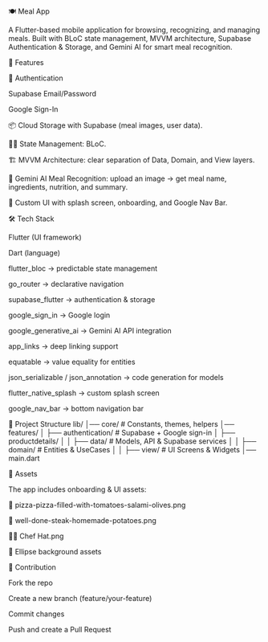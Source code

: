 🍽️ Meal App

A Flutter-based mobile application for browsing, recognizing, and managing meals. Built with BLoC state management, MVVM architecture, Supabase Authentication & Storage, and Gemini AI for smart meal recognition.

🚀 Features

🔐 Authentication

Supabase Email/Password

Google Sign-In

📦 Cloud Storage with Supabase (meal images, user data).

🧑‍💻 State Management: BLoC.

🏗️ MVVM Architecture: clear separation of Data, Domain, and View layers.

🤖 Gemini AI Meal Recognition: upload an image → get meal name, ingredients, nutrition, and summary.

🎨 Custom UI with splash screen, onboarding, and Google Nav Bar.


🛠️ Tech Stack


Flutter (UI framework)

Dart (language)

flutter_bloc → predictable state management

go_router → declarative navigation

supabase_flutter → authentication & storage

google_sign_in → Google login

google_generative_ai → Gemini AI API integration

app_links → deep linking support

equatable → value equality for entities

json_serializable / json_annotation → code generation for models

flutter_native_splash → custom splash screen

google_nav_bar → bottom navigation bar


📂 Project Structure
lib/
│── core/                  # Constants, themes, helpers
│── features/
│   ├── authentication/    # Supabase + Google sign-in
│   ├── productdetails/
│   │   ├── data/          # Models, API & Supabase services
│   │   ├── domain/        # Entities & UseCases
│   │   ├── view/          # UI Screens & Widgets
│── main.dart

📸 Assets

The app includes onboarding & UI assets:

🍕 pizza-pizza-filled-with-tomatoes-salami-olives.png

🥩 well-done-steak-homemade-potatoes.png

👨‍🍳 Chef Hat.png

🎨 Ellipse background assets



🤝 Contribution

Fork the repo

Create a new branch (feature/your-feature)

Commit changes

Push and create a Pull Request



